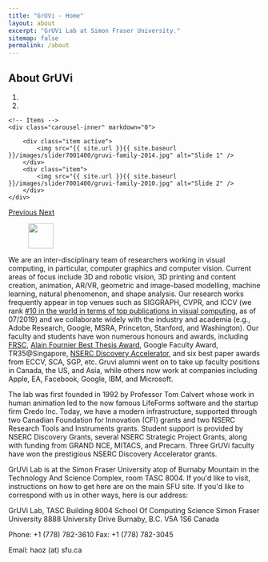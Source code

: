 ```yaml
---
title: "GrUVi - Home"
layout: about
excerpt: "GrUVi Lab at Simon Fraser University."
sitemap: false
permalink: /about
---
```


## About GrUVi

<div class="col-sm-12">

<div class="col-sm-8">
<div markdown="0" id="carousel" class="carousel slide" data-ride="carousel" data-interval="7000" data-pause="hover" >
    <!-- Menu -->
    <ol class="carousel-indicators">
        <li data-target="#carousel" data-slide-to="0" class="active"></li>
        <li data-target="#carousel" data-slide-to="1"></li>
    </ol>

    <!-- Items -->
    <div class="carousel-inner" markdown="0">

        <div class="item active">
            <img src="{{ site.url }}{{ site.baseurl }}/images/slider7001400/gruvi-family-2014.jpg" alt="Slide 1" />
        </div>
        <div class="item">
            <img src="{{ site.url }}{{ site.baseurl }}/images/slider7001400/gruvi-family-2010.jpg" alt="Slide 2" />
        </div>
    </div> 
  <a class="left carousel-control" href="#carousel" role="button" data-slide="prev">
    <span class="glyphicon glyphicon-chevron-left" aria-hidden="true"></span>
    <span class="sr-only">Previous</span>
  </a>
  <a class="right carousel-control" href="#carousel" role="button" data-slide="next">
    <span class="glyphicon glyphicon-chevron-right" aria-hidden="true"></span>
    <span class="sr-only">Next</span>
  </a>
</div>
</div>


<div style="padding: 0px;">
<figure class="fourth">
  <img src="{{ site.url }}{{ site.baseurl }}/images/logopic/sfu_logo.png" style="height: 50px">
</figure>

We are an inter-disciplinary team of researchers working in visual computing, in particular, computer graphics and computer vision. Current areas of focus include 3D and robotic vision, 3D printing and content creation, animation, AR/VR, geometric and image-based modelling, machine learning, natural phenomenon, and shape analysis. Our research works frequently appear in top venues such as SIGGRAPH, CVPR, and ICCV (we rank <a href="http://csrankings.org/#/index?vision&graph&world">#10 in the world in terms of top publications in visual computing</a>, as of 07/2019) and we collaborate widely with the industry and academia (e.g., Adobe Research, Google, MSRA, Princeton, Stanford, and Washington). Our faculty and students have won numerous honours and awards, including <a href="https://rsc-src.ca/en/fellows">FRSC</a>, <a href="http://graphicsinterface.org/awards/alain-fournier/">Alain Fournier Best Thesis Award</a>, Google Faculty Award, TR35@Singapore, <a href="http://www.nserc-crsng.gc.ca/Professors-Professeurs/Grants-Subs/DGAS-SGSA_eng.asp">NSERC Discovery Accelerator</a>, and six best paper awards from ECCV, SCA, SGP, etc. Gruvi alumni went on to take up faculty positions in Canada, the US, and Asia, while others now work at companies including Apple, EA, Facebook, Google, IBM, and Microsoft.

The lab was first founded in 1992 by Professor Tom Calvert whose work in human animation led to the now famous LifeForms software and the startup firm Credo Inc. Today, we have a modern infrastructure, supported through two Canadian Foundation for Innovation (CFI) grants and two NSERC Research Tools and Instruments grants. Student support is provided by NSERC Discovery Grants, several NSERC Strategic Project Grants, along with funding from GRAND NCE, MITACS, and Precarn. Three GrUVi faculty have won the prestigious NSERC Discovery Accelerator grants.

GrUVi Lab is at the Simon Fraser University atop of Burnaby Mountain in the Technology And Science Complex, room TASC 8004. If you'd like to visit, instructions on how to get here are on the main SFU site. If you'd like to correspond with us in other ways, here is our address:

GrUVi Lab, TASC Building 8004
School Of Computing Science
Simon Fraser University
8888 University Drive
Burnaby, B.C. V5A 1S6
Canada

Phone: +1 (778) 782-3610
Fax: +1 (778) 782-3045

Email: haoz (at) sfu.ca
</div>



